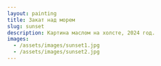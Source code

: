 ```yaml
---
layout: painting
title: Закат над морем
slug: sunset
description: Картина маслом на холсте, 2024 год.
images:
  - /assets/images/sunset1.jpg
  - /assets/images/sunset2.jpg
---
```

